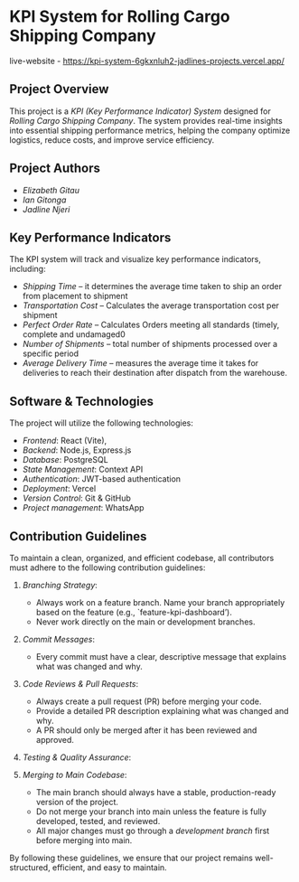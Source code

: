 # KPI System for Rolling Cargo Shipping Company

live-website - https://kpi-system-6gkxnluh2-jadlines-projects.vercel.app/


## Project Overview

This project is a _KPI (Key Performance Indicator) System_ designed for _Rolling Cargo Shipping Company_. The system provides real-time insights into essential shipping performance metrics, helping the company optimize logistics, reduce costs, and improve service efficiency.

## Project Authors

- _Elizabeth Gitau_
- _Ian Gitonga_
- _Jadline Njeri_

## Key Performance Indicators

The KPI system will track and visualize key performance indicators, including:

- _Shipping Time_ – it determines the average time taken to ship an order from placement to shipment
- _Transportation Cost_ – Calculates the average transportation cost per shipment
- _Perfect Order Rate_ – Calculates Orders meeting all standards (timely, complete and undamaged0
- _Number of Shipments_ – total number of shipments processed over a specific period
- _Average Delivery Time_ – measures the average time it takes for deliveries to reach their destination after dispatch from the warehouse.

## Software & Technologies

The project will utilize the following technologies:

- _Frontend_: React (Vite),
- _Backend_: Node.js, Express.js
- _Database_: PostgreSQL
- _State Management_: Context API
- _Authentication_: JWT-based authentication
- _Deployment_: Vercel
- _Version Control_: Git & GitHub
- _Project management_: WhatsApp

## Contribution Guidelines

To maintain a clean, organized, and efficient codebase, all contributors must adhere to the following contribution guidelines:

1. _Branching Strategy_:

   - Always work on a feature branch. Name your branch appropriately based on the feature (e.g., `feature-kpi-dashboard’).
   - Never work directly on the main or development branches.

2. _Commit Messages_:

   - Every commit must have a clear, descriptive message that explains what was changed and why.

3. _Code Reviews & Pull Requests_:

   - Always create a pull request (PR) before merging your code.
   - Provide a detailed PR description explaining what was changed and why.
   - A PR should only be merged after it has been reviewed and approved.

4. _Testing & Quality Assurance_:
5. _Merging to Main Codebase_:
   - The main branch should always have a stable, production-ready version of the project.
   - Do not merge your branch into main unless the feature is fully developed, tested, and reviewed.
   - All major changes must go through a _development branch_ first before merging into main.

By following these guidelines, we ensure that our project remains well-structured, efficient, and easy to maintain.
